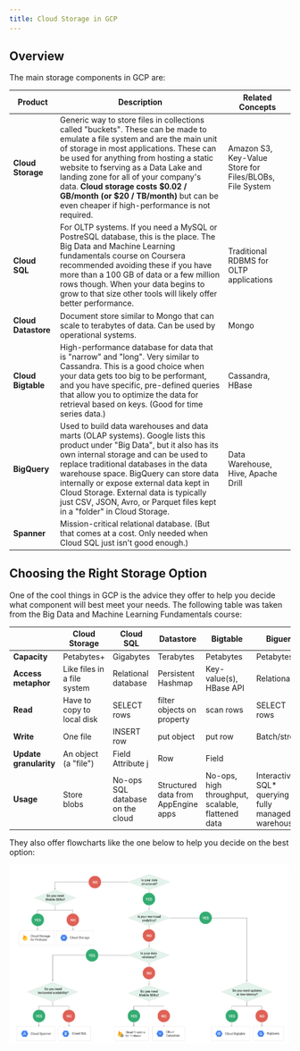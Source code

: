 ```yaml
---
title: Cloud Storage in GCP
---
```


## Overview

The main storage components in GCP are:

| Product | Description | Related Concepts |
|---------|-------------|------------------|
| __Cloud Storage__ | Generic way to store files in collections called "buckets". These can be made to emulate a file system and are the main unit of storage in most applications. These can be used for anything from hosting a static website to fserving as a Data Lake and landing zone for all of your company's data. __Cloud storage costs $0.02 / GB/month (or $20 / TB/month)__ but can be even cheaper if high-performance is not required. | Amazon S3, Key-Value Store for Files/BLOBs, File System |
| __Cloud SQL__ | For OLTP systems. If you need a MySQL or PostreSQL database, this is the place. The Big Data and Machine Learning fundamentals course on Coursera recommended avoiding these if you have more than a 100 GB of data or a few million rows though. When your data begins to grow to that size other tools will likely offer better performance.	| Traditional RDBMS for OLTP applications |
| __Cloud Datastore__ | Document store similar to Mongo that can scale to terabytes of data. Can be used by operational systems.	| Mongo |
| __Cloud Bigtable__ | High-performance database for data that is "narrow" and "long". Very similar to Cassandra. This is a good choice when your data gets too big to be performant, and you have specific, pre-defined queries that allow you to optimize the data for retrieval based on keys. (Good for time series data.) | Cassandra, HBase |
| __BigQuery__ | Used to build data warehouses and data marts (OLAP systems). Google lists this product under "Big Data", but it also has its own internal storage and can be used to replace traditional databases in the data warehouse space. BigQuery can store data internally or expose external data kept in Cloud Storage. External data is typically just CSV, JSON, Avro, or Parquet files kept in a "folder" in Cloud Storage. | Data Warehouse, Hive, Apache Drill |
| __Spanner__ | Mission-critical relational database. (But that comes at a cost. Only needed when Cloud SQL just isn't good enough.) |

## Choosing the Right Storage Option

One of the cool things in GCP is the advice they offer to help you decide what component will best meet your needs.  The following table was taken from the Big Data and Machine Learning Fundamentals course:

|      | Cloud Storage | Cloud SQL | Datastore | Bigtable | Biguery |
|------|---------------|-----------|-----------|----------|---------|
| __Capacity__ | Petabytes+ | Gigabytes | Terabytes | Petabytes | Petabytes |
| __Access metaphor__	| Like files in a file system | Relational database | Persistent Hashmap | Key-value(s), HBase API | Relational |
| __Read__ | Have to copy to local disk | SELECT rows | filter objects on property | scan rows | SELECT rows |
| __Write__ | One file | INSERT row | put object | put row | Batch/stream |
| __Update granularity__ | An object (a "file") | Field	Attribute j| Row | Field |
| __Usage__ | Store blobs | No-ops SQL database on the cloud | Structured data from AppEngine apps | No-ops, high throughput, scalable, flattened data | Interactive SQL* querying fully managed warehouse |

They also offer flowcharts like the one below to help you decide on the best option:

![Tree to Choose Cloud Storage Option](assets/choosing-cloud-storage-solution.png)
